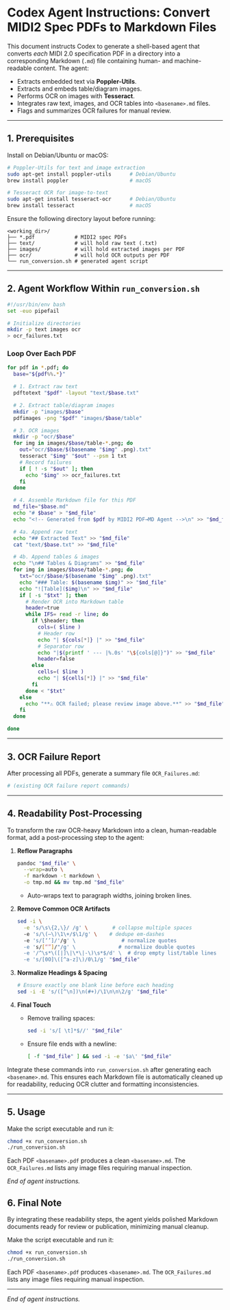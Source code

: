 # Codex Agent Instructions: Convert MIDI2 Spec PDFs to Markdown Files

This document instructs Codex to generate a shell-based agent that converts *each* MIDI 2.0 specification PDF in a directory into a corresponding Markdown (`.md`) file containing human- and machine-readable content. The agent:

- Extracts embedded text via **Poppler-Utils**.
- Extracts and embeds table/diagram images.
- Performs OCR on images with **Tesseract**.
- Integrates raw text, images, and OCR tables into `<basename>.md` files.
- Flags and summarizes OCR failures for manual review.

---

## 1. Prerequisites

Install on Debian/Ubuntu or macOS:

```bash
# Poppler-Utils for text and image extraction
sudo apt-get install poppler-utils      # Debian/Ubuntu
brew install poppler                    # macOS

# Tesseract OCR for image-to-text
sudo apt-get install tesseract-ocr      # Debian/Ubuntu
brew install tesseract                  # macOS
```

Ensure the following directory layout before running:

```
<working_dir>/
├── *.pdf             # MIDI2 spec PDFs
├── text/             # will hold raw text (.txt)
├── images/           # will hold extracted images per PDF
├── ocr/              # will hold OCR outputs per PDF
└── run_conversion.sh # generated agent script
```

---

## 2. Agent Workflow Within `run_conversion.sh`

```bash
#!/usr/bin/env bash
set -euo pipefail

# Initialize directories
mkdir -p text images ocr
> ocr_failures.txt
```

### Loop Over Each PDF

```bash
for pdf in *.pdf; do
  base="${pdf%%.*}"

  # 1. Extract raw text
  pdftotext "$pdf" -layout "text/$base.txt"

  # 2. Extract table/diagram images
  mkdir -p "images/$base"
  pdfimages -png "$pdf" "images/$base/table"

  # 3. OCR images
  mkdir -p "ocr/$base"
  for img in images/$base/table-*.png; do
    out="ocr/$base/$(basename "$img" .png).txt"
    tesseract "$img" "$out" --psm 1 txt
    # Record failures
    if [ ! -s "$out" ]; then
      echo "$img" >> ocr_failures.txt
    fi
  done

  # 4. Assemble Markdown file for this PDF
  md_file="$base.md"
  echo "# $base" > "$md_file"
  echo "<!-- Generated from $pdf by MIDI2 PDF→MD Agent -->\n" >> "$md_file"

  # 4a. Append raw text
  echo "## Extracted Text" >> "$md_file"
  cat "text/$base.txt" >> "$md_file"

  # 4b. Append tables & images
  echo "\n## Tables & Diagrams" >> "$md_file"
  for img in images/$base/table-*.png; do
    txt="ocr/$base/$(basename "$img" .png).txt"
    echo "### Table: $(basename $img)" >> "$md_file"
    echo "![Table]($img)\n" >> "$md_file"
    if [ -s "$txt" ]; then
      # Render OCR into Markdown table
      header=true
      while IFS= read -r line; do
        if \$header; then
          cols=( $line )
          # Header row
          echo "| ${cols[*]} |" >> "$md_file"
          # Separator row
          echo "|$(printf ' --- |%.0s' "\${cols[@]}")" >> "$md_file"
          header=false
        else
          cells=( $line )
          echo "| ${cells[*]} |" >> "$md_file"
        fi
      done < "$txt"
    else
      echo "**⚠️ OCR failed; please review image above.**" >> "$md_file"
    fi
  done

done
```

---

## 3. OCR Failure Report

After processing all PDFs, generate a summary file `OCR_Failures.md`:

```bash
# (existing OCR failure report commands)
```

---

## 4. Readability Post-Processing

To transform the raw OCR-heavy Markdown into a clean, human-readable format, add a post-processing step to the agent:

1. **Reflow Paragraphs**
   ```bash
   pandoc "$md_file" \
     --wrap=auto \
     -f markdown -t markdown \
     -o tmp.md && mv tmp.md "$md_file"
   ```
   - Auto-wraps text to paragraph widths, joining broken lines.

2. **Remove Common OCR Artifacts**
   ```bash
   sed -i \
     -e 's/\s\{2,\}/ /g' \        # collapse multiple spaces
     -e 's/\(—\)\1\+/$\1/g' \    # dedupe em-dashes
     -e 's/[‘’]/'/g' \               # normalize quotes
     -e 's/[“”]/"/g' \              # normalize double quotes
     -e '/^\s*\([|]\|\*\|-\)\s*$/d' \  # drop empty list/table lines
     -e 's/[0O]\([^a-z]\)/0\1/g' "$md_file"
   ```

3. **Normalize Headings & Spacing**
   ```bash
   # Ensure exactly one blank line before each heading
   sed -i -E 's/([^\n])\n(#+)/\1\n\n\2/g' "$md_file"
   ```

4. **Final Touch**
   - Remove trailing spaces:
     ```bash
     sed -i 's/[ \t]*$//' "$md_file"
     ```
   - Ensure file ends with a newline:
     ```bash
     [ -f "$md_file" ] && sed -i -e '$a\' "$md_file"
     ```

Integrate these commands into `run_conversion.sh` after generating each `<basename>.md`. This ensures each Markdown file is automatically cleaned up for readability, reducing OCR clutter and formatting inconsistencies.

---

## 5. Usage

Make the script executable and run it:

```bash
chmod +x run_conversion.sh
./run_conversion.sh
```

Each PDF `<basename>.pdf` produces a clean `<basename>.md`. The `OCR_Failures.md` lists any image files requiring manual inspection.

*End of agent instructions.*

## 6. Final Note

By integrating these readability steps, the agent yields polished Markdown documents ready for review or publication, minimizing manual cleanup.

Make the script executable and run it:

```bash
chmod +x run_conversion.sh
./run_conversion.sh
```

Each PDF `<basename>.pdf` produces `<basename>.md`. The `OCR_Failures.md` lists any image files requiring manual inspection.

---

*End of agent instructions.*
